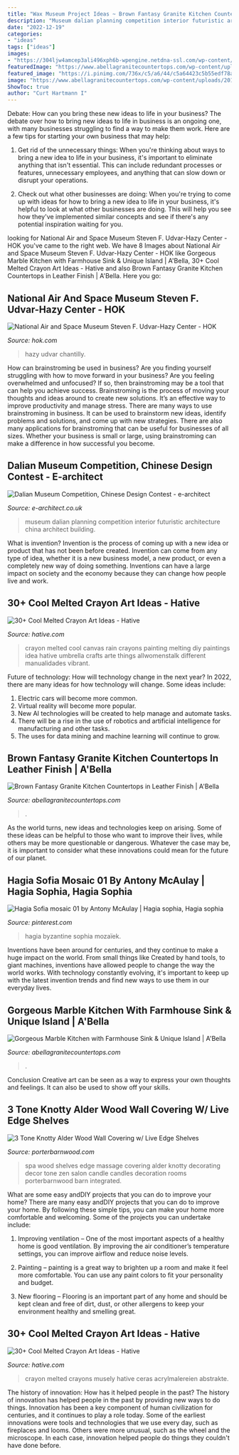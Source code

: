 ```yaml
---
title: "Wax Museum Project Ideas ~ Brown Fantasy Granite Kitchen Countertops In Leather Finish"
description: "Museum dalian planning competition interior futuristic architecture china architect building"
date: "2022-12-19"
categories:
- "ideas"
tags: ["ideas"]
images:
- "https://304ljw4amcep3ali496xph6b-wpengine.netdna-ssl.com/wp-content/uploads/2019/05/National-Air-and-Space-Museum-Exterior-01-1900.jpg"
featuredImage: "https://www.abellagranitecountertops.com/wp-content/uploads/2019/11/16730560_10155001125459476_3540616367571459364_n-800x600.jpg"
featured_image: "https://i.pinimg.com/736x/c5/a6/44/c5a64423c5b55edf78a56fbf5fa3df15--byzantine-art-lourdes.jpg"
image: "https://www.abellagranitecountertops.com/wp-content/uploads/2019/11/16730560_10155001125459476_3540616367571459364_n-800x600.jpg"
ShowToc: true
author: "Curt Hartmann I"
---
```



Debate: How can you bring these new ideas to life in your business?
The debate over how to bring new ideas to life in business is an ongoing one, with many businesses struggling to find a way to make them work. Here are a few tips for starting your own business that may help: 
1. Get rid of the unnecessary things: When you're thinking about ways to bring a new idea to life in your business, it's important to eliminate anything that isn't essential. This can include redundant processes or features, unnecessary employees, and anything that can slow down or disrupt your operations. 

2. Check out what other businesses are doing: When you're trying to come up with ideas for how to bring a new idea to life in your business, it's helpful to look at what other businesses are doing. This will help you see how they've implemented similar concepts and see if there's any potential inspiration waiting for you.

	

		
looking for National Air and Space Museum Steven F. Udvar-Hazy Center - HOK you've came to the right web. We have 8 Images about National Air and Space Museum Steven F. Udvar-Hazy Center - HOK like Gorgeous Marble Kitchen with Farmhouse Sink &amp; Unique Island | A&#039;Bella, 30+ Cool Melted Crayon Art Ideas - Hative and also Brown Fantasy Granite Kitchen Countertops in Leather Finish | A&#039;Bella. Here you go:
		
    
## National Air And Space Museum Steven F. Udvar-Hazy Center - HOK

<img loading=lazy src="https://304ljw4amcep3ali496xph6b-wpengine.netdna-ssl.com/wp-content/uploads/2019/05/National-Air-and-Space-Museum-Exterior-01-1900.jpg" onerror="this.onerror=null;this.src='https://tse4.mm.bing.net/th?id=OIP.kuEiZfrmcY6-bVoh1C_lcQHaE8&amp;pid=15.1';" alt="National Air and Space Museum Steven F. Udvar-Hazy Center - HOK">

_Source: hok.com_

>hazy udvar chantilly. 

	

How can brainstroming be used in business?
Are you finding yourself struggling with how to move forward in your business? Are you feeling overwhelmed and unfocused? If so, then brainstroming may be a tool that can help you achieve success. Brainstroming is the process of moving your thoughts and ideas around to create new solutions. It’s an effective way to improve productivity and manage stress.
There are many ways to use brainstroming in business. It can be used to brainstorm new ideas, identify problems and solutions, and come up with new strategies. There are also many applications for brainstroming that can be useful for businesses of all sizes. Whether your business is small or large, using brainstroming can make a difference in how successful you become.

    
## Dalian Museum Competition, Chinese Design Contest - E-architect

<img loading=lazy src="http://www.e-architect.co.uk/images/jpgs/china/dalian_planning_museum_t060112_14.jpg" onerror="this.onerror=null;this.src='https://tse2.mm.bing.net/th?id=OIP.xd6kag5zkHP5VWQmaczU7QHaDt&amp;pid=15.1';" alt="Dalian Museum Competition, Chinese Design Contest - e-architect">

_Source: e-architect.co.uk_

>museum dalian planning competition interior futuristic architecture china architect building. 

	

What is invention?
Invention is the process of coming up with a new idea or product that has not been before created. Invention can come from any type of idea, whether it is a new business model, a new product, or even a completely new way of doing something. Inventions can have a large impact on society and the economy because they can change how people live and work.

    
## 30+ Cool Melted Crayon Art Ideas - Hative

<img loading=lazy src="https://hative.com/wp-content/uploads/2014/04/melted-crayon-art/13-love-in-rain.jpg" onerror="this.onerror=null;this.src='https://tse3.mm.bing.net/th?id=OIP.4u2mf1Mcwn6edmzJLByh0wHaJ6&amp;pid=15.1';" alt="30+ Cool Melted Crayon Art Ideas - Hative">

_Source: hative.com_

>crayon melted cool canvas rain crayons painting melting diy paintings idea hative umbrella crafts arte things allwomenstalk different manualidades vibrant. 

	

Future of technology: How will technology change in the next year?
In 2022, there are many ideas for how technology will change. Some ideas include:
1. Electric cars will become more common.
2. Virtual reality will become more popular. 
3. New AI technologies will be created to help manage and automate tasks. 
4. There will be a rise in the use of robotics and artificial intelligence for manufacturing and other tasks. 
5. The uses for data mining and machine learning will continue to grow.

    
## Brown Fantasy Granite Kitchen Countertops In Leather Finish | A&#039;Bella

<img loading=lazy src="https://www.abellagranitecountertops.com/wp-content/uploads/2019/11/70837764_10157574041709476_2272718314461462528_n-800x600.jpg" onerror="this.onerror=null;this.src='https://tse4.mm.bing.net/th?id=OIP.gVIBFemj43wz8DOGg_DhOAHaFj&amp;pid=15.1';" alt="Brown Fantasy Granite Kitchen Countertops in Leather Finish | A&#039;Bella">

_Source: abellagranitecountertops.com_

>. 

	

As the world turns, new ideas and technologies keep on arising. Some of these ideas can be helpful to those who want to improve their lives, while others may be more questionable or dangerous. Whatever the case may be, it is important to consider what these innovations could mean for the future of our planet.

    
## Hagia Sofia Mosaic 01 By Antony McAulay | Hagia Sophia, Hagia Sophia

<img loading=lazy src="https://i.pinimg.com/736x/c5/a6/44/c5a64423c5b55edf78a56fbf5fa3df15--byzantine-art-lourdes.jpg" onerror="this.onerror=null;this.src='https://tse3.mm.bing.net/th?id=OIP.bzfdmRi75C_1vcx33iUyqwHaLK&amp;pid=15.1';" alt="Hagia Sofia mosaic 01 by Antony McAulay | Hagia sophia, Hagia sophia">

_Source: pinterest.com_

>hagia byzantine sophia mozaïek. 

	

Inventions have been around for centuries, and they continue to make a huge impact on the world. From small things like Created by hand tools, to giant machines, inventions have allowed people to change the way the world works. With technology constantly evolving, it's important to keep up with the latest invention trends and find new ways to use them in our everyday lives.

    
## Gorgeous Marble Kitchen With Farmhouse Sink &amp; Unique Island | A&#039;Bella

<img loading=lazy src="https://www.abellagranitecountertops.com/wp-content/uploads/2019/11/16730560_10155001125459476_3540616367571459364_n-800x600.jpg" onerror="this.onerror=null;this.src='https://tse4.mm.bing.net/th?id=OIP.oFVLMMvyAJqlQTVcc4eonwHaFj&amp;pid=15.1';" alt="Gorgeous Marble Kitchen with Farmhouse Sink &amp; Unique Island | A&#039;Bella">

_Source: abellagranitecountertops.com_

>. 

	

Conclusion
Creative art can be seen as a way to express your own thoughts and feelings. It can also be used to show off your skills.

    
## 3 Tone Knotty Alder Wood Wall Covering W/ Live Edge Shelves

<img loading=lazy src="https://porterbarnwood.com/wp-content/uploads/2014/12/cover-photo2.jpg" onerror="this.onerror=null;this.src='https://tse2.mm.bing.net/th?id=OIP.I6dEPji-dWrJs7LBbEiv6gHaLG&amp;pid=15.1';" alt="3 Tone Knotty Alder Wood Wall Covering w/ Live Edge Shelves">

_Source: porterbarnwood.com_

>spa wood shelves edge massage covering alder knotty decorating decor tone zen salon candle candles decoration rooms porterbarnwood barn integrated. 

	

What are some easy andDIY projects that you can do to improve your home?
There are many easy andDIY projects that you can do to improve your home. By following these simple tips, you can make your home more comfortable and welcoming. Some of the projects you can undertake include:
1. Improving ventilation – One of the most important aspects of a healthy home is good ventilation. By improving the air conditioner’s temperature settings, you can improve airflow and reduce noise levels.

2. Painting – painting is a great way to brighten up a room and make it feel more comfortable. You can use any paint colors to fit your personality and budget.

3. New flooring – Flooring is an important part of any home and should be kept clean and free of dirt, dust, or other allergens to keep your environment healthy and smelling great.

    
## 30+ Cool Melted Crayon Art Ideas - Hative

<img loading=lazy src="http://hative.com/wp-content/uploads/2014/04/melted-crayon-art/20-melted-crayon-butterfly.jpg" onerror="this.onerror=null;this.src='https://tse2.mm.bing.net/th?id=OIP.vFk_0VQz6kZWYUR97LNNuwHaFj&amp;pid=15.1';" alt="30+ Cool Melted Crayon Art Ideas - Hative">

_Source: hative.com_

>crayon melted crayons musely hative ceras acrylmalereien abstrakte. 

	

The history of innovation: How has it helped people in the past?
The history of innovation has helped people in the past by providing new ways to do things. Innovation has been a key component of human civilization for centuries, and it continues to play a role today. Some of the earliest innovations were tools and technologies that we use every day, such as fireplaces and looms. Others were more unusual, such as the wheel and the microscope. In each case, innovation helped people do things they couldn't have done before.

